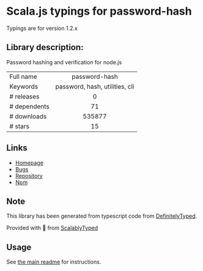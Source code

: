 
# Scala.js typings for password-hash

Typings are for version 1.2.x

## Library description:
Password hashing and verification for node.js

|                    |                 |
| ------------------ | :-------------: |
| Full name          | password-hash |
| Keywords           | password, hash, utilities, cli |
| # releases         | 0 |
| # dependents       | 71 |
| # downloads        | 535877 |
| # stars            | 15 |

## Links
- [Homepage](https://github.com/davidwood/node-password-hash)
- [Bugs](https://github.com/davidwood/node-password-hash/issues)
- [Repository](https://github.com/davidwood/node-password-hash)
- [Npm](https://www.npmjs.com/package/password-hash)
    


## Note
This library has been generated from typescript code from [DefinitelyTyped](https://definitelytyped.org).

Provided with :purple_heart: from [ScalablyTyped](https://github.com/oyvindberg/ScalablyTyped)

## Usage
See [the main readme](../../readme.md) for instructions.


